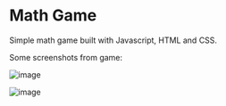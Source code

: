 # Math Game
 Simple math game built with Javascript, HTML and CSS.
 
 Some screenshots from game:
 
![image](https://user-images.githubusercontent.com/10870182/215356314-2cc79682-22fb-422f-868f-516cf49f7d12.png)

![image](https://user-images.githubusercontent.com/10870182/215356371-2eee3c57-a73a-40b4-a818-4b9a99d763d6.png)

